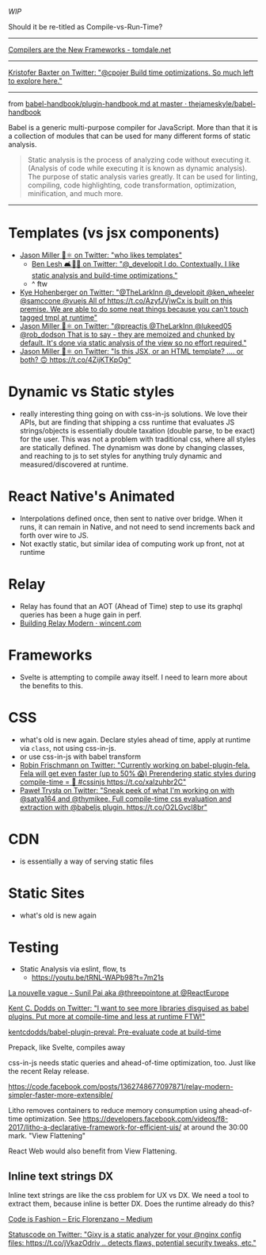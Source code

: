 _WIP_

Should it be re-titled as Compile-vs-Run-Time?

---

[Compilers are the New Frameworks \- tomdale\.net](https://tomdale.net/2017/09/compilers-are-the-new-frameworks/?utm_source=ponyfoo+weekly&utm_medium=email&utm_campaign=79)

---

[Kristofer Baxter on Twitter: "@cpojer Build time optimizations. So much left to explore here."](https://twitter.com/kristoferbaxter/status/892189558971838464)

---
from [babel-handbook/plugin-handbook.md at master · thejameskyle/babel-handbook](https://github.com/thejameskyle/babel-handbook/blob/master/translations/en/plugin-handbook.md#toc-pre-and-post-in-plugins)

Babel is a generic multi-purpose compiler for JavaScript. More than that it is a collection of modules that can be used for many different forms of static analysis.

> Static analysis is the process of analyzing code without executing it. (Analysis of code while executing it is known as dynamic analysis). The purpose of static analysis varies greatly. It can be used for linting, compiling, code highlighting, code transformation, optimization, minification, and much more.

---

# Templates (vs jsx components)
- [Jason Miller 🦊⚛ on Twitter: "who likes templates"](https://twitter.com/_developit/status/890729645750046721)
  - [Ben Lesh 🛋️👑🔥 on Twitter: "@_developit I do. Contextually. I like static analysis and build-time optimizations."](https://twitter.com/BenLesh/status/890781512580202496)
  - ^ ftw
- [Kye Hohenberger on Twitter: "@TheLarkInn @\_developit @ken\_wheeler @samccone @vuejs All of https://t\.co/AzyfJVjwCx is built on this premise\. We are able to do some neat things because you can't touch tagged tmpl at runtime"](https://twitter.com/tkh44/status/899493636240416768)
- [Jason Miller 🦊⚛ on Twitter: "@preactjs @TheLarkInn @lukeed05 @rob\_dodson That is to say \- they are memoized and chunked by default\. It's done via static analysis of the view so no effort required\."](https://twitter.com/_developit/status/898965893266292736)
- [Jason Miller 🦊⚛ on Twitter: "Is this JSX, or an HTML template? \.\.\.\. or both? 🙃 https://t\.co/4ZijKTKpOg"](https://twitter.com/_developit/status/898967071274422272)

# Dynamic vs Static styles
- really interesting thing going on with css-in-js solutions. We love their APIs, but are finding that shipping a css runtime that evaluates JS strings/objects is essentially double taxation (double parse, to be exact) for the user. This was not a problem with traditional css, where all styles are statically defined. The dynamism was done by changing classes, and reaching to js to set styles for anything truly dynamic and measured/discovered at runtime.

# React Native's Animated
- Interpolations defined once, then sent to native over bridge. When it runs, it can remain in Native, and not need to send increments back and forth over wire to JS.
- Not exactly static, but similar idea of computing work up front, not at runtime

# Relay
- Relay has found that an AOT (Ahead of Time) step to use its graphql queries has been a huge gain in perf.
- [Building Relay Modern · wincent.com](https://wincent.com/blog/relay-modern)

# Frameworks
- Svelte is attempting to compile away itself. I need to learn more about the benefits to this.

# CSS
- what's old is new again. Declare styles ahead of time, apply at runtime via `class`, not using css-in-js.
- or use css-in-js with babel transform
- [Robin Frischmann on Twitter: "Currently working on babel\-plugin\-fela\. Fela will get even faster \(up to 50% 😱\) Prerendering static styles during compile\-time = 🚀 \#cssinjs https://t\.co/xaIzuhbr2C"](https://twitter.com/rofrischmann/status/895918362299125760)
- [Paweł Trysła on Twitter: "Sneak peek of what I'm working on with @satya164 and @thymikee\. Full compile\-time css evaluation and extraction with @babeljs plugin\. https://t\.co/O2LGvcI8br"](https://twitter.com/_zamotany/status/901408316169048064)

# CDN
- is essentially a way of serving static files

# Static Sites
- what's old is new again

# Testing
- Static Analysis via eslint, flow, ts
  - https://youtu.be/tRNL-WAPb98?t=7m21s

[La nouvelle vague - Sunil Pai aka @threepointone at @ReactEurope](https://www.youtube.com/watch?v=yjVhjmM1FPc)

[Kent C. Dodds on Twitter: "I want to see more libraries disguised as babel plugins. Put more at compile-time and less at runtime FTW!"](https://twitter.com/kentcdodds/status/881211867057737728)

[kentcdodds/babel-plugin-preval: Pre-evaluate code at build-time](https://github.com/kentcdodds/babel-plugin-preval)

Prepack, like Svelte, compiles away

css-in-js needs static queries and ahead-of-time optimization, too. Just like the recent Relay release.

https://code.facebook.com/posts/1362748677097871/relay-modern-simpler-faster-more-extensible/

Litho removes containers to reduce memory consumption using  ahead-of-time optimization. See https://developers.facebook.com/videos/f8-2017/litho-a-declarative-framework-for-efficient-uis/ at around the 30:00 mark. "View Flattening"

React Web would also benefit from View Flattening.


## Inline text strings DX

Inline text strings are like the css problem for UX vs DX. We need a tool to extract them, because inline is better DX. Does the runtime already do this?


[Code is Fashion – Eric Florenzano – Medium](https://medium.com/@ericflo/code-is-fashion-3d5583e8a6f8)

[Statuscode on Twitter: "Gixy is a static analyzer for your @nginx config files: https://t.co/jVkazOdriv .. detects flaws, potential security tweaks, etc."](https://twitter.com/statuscode/status/862680882276118529)
